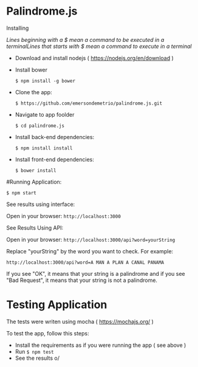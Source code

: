 # Palindrome.js

 Installing

*Lines beginning with a $ mean a command to be executed in a terminalLines that starts with $ mean a command to execute in a terminal*

- Download and install nodejs ( https://nodejs.org/en/download )
- Install bower

    ```$ npm install -g bower```

- Clone the app:

    ```$ https://github.com/emersondemetrio/palindrome.js.git```

- Navigate to app foolder

    ```$ cd palindrome.js```

- Install back-end dependencies:

    ```$ npm install install```

- Install front-end dependencies:

    ```$ bower install```

#Running Application:

```$ npm start```

See results using interface:

Open in your browser: ```http://localhost:3000```

See Results Using API:

Open in your browser: ```http://localhost:3000/api?word=yourString```

Replace "yourString" by the word you want to check. For example:

```http://localhost:3000/api?word=A MAN A PLAN A CANAL PANAMA```

If you see "OK", it means that your string is a palindrome and if you see "Bad Request", it means that your string is not a palindrome.

# Testing Application

The tests were writen using mocha ( https://mochajs.org/ )

To test the app, follow this steps:

- Install the requirements as if you were running the app ( see above )
- Run
```$ npm test```
- See the results o/